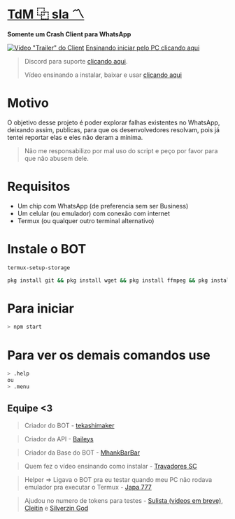 # **[TdM ⿻ sla 〽️](https://www.youtube.com/watch?v=0KEX7KgKQ8A)**
**Somente um Crash Client para WhatsApp**

[![Vídeo "Trailer" do Client](https://cdn.discordapp.com/attachments/880068905819844638/884750352468021288/image0.png)](https://www.youtube.com/watch?v=0KEX7KgKQ8A&ab_channel=davizinmaker%CF%9F)
[Ensinando iniciar pelo PC clicando aqui](https://www.youtube.com/watch?v=Zlhhz7EybhQ)

> Discord para suporte [clicando aqui](https://discord.gg/z3e8B7WKt6).
> 
> Vídeo ensinando a instalar, baixar e usar [clicando aqui](https://www.youtube.com/watch?v=qpbCl9iPEXc)

# Motivo
O objetivo desse projeto é poder explorar falhas existentes no WhatsApp, deixando assim, publicas, para que os desenvolvedores resolvam, pois já tentei reportar elas e eles não deram a mínima. 

> Não me responsabilizo por mal uso do script e peço por favor para que não abusem dele.
# Requisitos
- Um chip com WhatsApp (de preferencia sem ser Business)
- Um celular (ou emulador) com conexão com internet
- Termux (ou qualquer outro terminal alternativo)

# Instale o BOT
```sh 
termux-setup-storage
```
```sh 
pkg install git && pkg install wget && pkg install ffmpeg && pkg install nodejs-lts && git clone https://github.com/davizinmaker/tdmclient/ && cd tdmclient && bash install.sh
```
# Para iniciar
```sh
> npm start
```
# Para ver os demais comandos use
```sh
> .help
ou
> .menu
```
## Equipe <3
> Criador do BOT - [tekashimaker](https://abre.ai/tekashidusbot)

> Criador da API - [Baileys](https://github.com/adiwajshing/Baileys/)

> Criador da Base do BOT - [MhankBarBar](https://github.com/MhankBarBar/termux-wabot/)

> Quem fez o vídeo ensinando como instalar - [Travadores SC](https://www.youtube.com/channel/UCne7VGLOIddTRdReBhpvkJQ)

> Helper => Ligava o BOT pra eu testar quando meu PC não rodava emulador pra executar o Termux - [Japa 777](https://www.youtube.com/channel/UCxJHuL1YeMTJUE8I1qEjZmw)

> Ajudou no numero de tokens para testes - [Sulista (videos em breve)](https://youtube.com/channel/UCWHPxJlk6SsWQyqc0PnyCRw), [Cleitin](https://www.youtube.com/channel/UCRNJPQ_6U3LPlw4YzvoXePQ) e [Silverzin God](https://www.youtube.com/channel/UCMgdQnoTd00CMqwU3uNn9tg)
